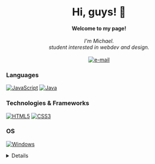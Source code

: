 <h1 align="center">Hi, guys! 👋</h1>

<p align="center">
    <b>Welcome to my page!</b><br><br>
    <i>
        I'm Michael.<br>
        student interested in webdev and design.<br>
    </i><br>
    <a href="mailto:wagnermichael1845@gmail.com">
        <img src="https://img.shields.io/badge/Email-blue?style=flat-square&logo=gmail&logoColor=white" alt="e-mail">
    </a>
</p>

### Languages
[![JavaScript](https://img.shields.io/badge/javascript-black?style=for-the-badge&logo=javascript)](https://github.com/Mixhi1845)
[![Java](https://img.shields.io/badge/java-black?style=for-the-badge&logo=openjdk)](https://github.com/Mixhi1845)
<!--[![Python](https://img.shields.io/badge/python-black?style=for-the-badge&logo=python)](https://github.com/wervlad)-->

### Technologies & Frameworks
[![HTML5](https://img.shields.io/badge/html5-black?style=for-the-badge&logo=html5)](https://github.com/Mixhi1845)
[![CSS3](https://img.shields.io/badge/css3-black?style=for-the-badge&logo=css3)](https://github.com/Mixhi1845)
<!--[![React](https://img.shields.io/badge/react-black?style=for-the-badge&logo=react)](https://github.com/wervlad)-->

### OS
[![Windows](https://img.shields.io/badge/Windows-black?style=for-the-badge&logo=Windows)](https://github.com/Mixhi1845)
<!--[![Linux](https://img.shields.io/badge/linux-black?style=for-the-badge&logo=Linux)](https://github.com/wervlad)-->

<details>
<p align="center">
  <a href="https://github.com/mixhi1845">
    <img src="http://github-profile-summary-cards.vercel.app/api/cards/profile-details?username=mixhi1845&theme=transparent" />
  </a>
  <a href="https://github.com/mixhi1845">
    <img src="https://github-readme-streak-stats.herokuapp.com/?user=mixhi1845&hide_border=true&card_width=338&theme=transparent" />
  </a>
  <a href="https://github.com/mixhi1845">
    <img src="http://github-profile-summary-cards.vercel.app/api/cards/stats?username=mixhi1845&theme=transparent" />
  </a>
  <a href="https://github.com/rupertiexplorer">
    <img src="http://github-profile-summary-cards.vercel.app/api/cards/profile-details?username=rupertiexplorer&theme=transparent" />
  </a>
</p>
</details>

<!--
<p align="center">
  <a href="https://github.com/wervlad">
    <img src="https://komarev.com/ghpvc/?username=mixhi1845&color=blue&style=flat)" />
  </a>
</p>

- 👋 Hi, I’m @Mixhi1845
- 👀 I’m interested in Tech, Science and Design
- 🌱 I’m currently learning Graphic Design
- 💞️ I’m looking to collaborate on nothing at the moment
- 📫 How to reach me? Best by Email-->
